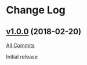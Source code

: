 # Change Log

## [v1.0.0](https://github.com/leoschweizer/contentful-redux/tree/v1.0.0) (2018-02-20)
[All Commits](https://github.com/leoschweizer/contentful-redux/compare/b5c162b319cd1650ae5f3f50a4439189c57a813c...v1.0.0)

Initial release
